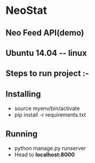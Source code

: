 # NeoStat
## Neo Feed API(demo)

## Ubuntu 14.04 -- linux

## Steps to run project :- 

## Installing

- source myenv/bin/activate
- pip install -r requirements.txt

## Running

- python manage.py runserver
- Head to **localhost:8000**

